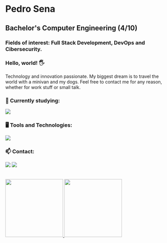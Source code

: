 # Pedro Sena
## Bachelor's Computer Engineering (4/10)
### Fields of interest: Full Stack Development, DevOps and Cibersecurity.

### Hello, world! 🖐️
<p>Technology and innovation passionate. My biggest dream is to travel the world with a minivan and my dogs. Feel free to contact me for any reason, whether for work stuff or small talk.</p>

### 📝 Currently studying:
<img src="https://skillicons.dev/icons?i=react,docker" />

### 🖥️ Tools and Technologies:
<img src="https://skillicons.dev/icons?i=python,django,html,css,bootstrap,figma"/>


### 📫 Contact:
<div>
<a href = "mailto:phasena@gmail.com"><img loading="lazy" src="https://img.shields.io/badge/Gmail-D14836?style=for-the-badge&logo=gmail&logoColor=white" target="_blank"></a>
<a href="https://www.linkedin.com/in/pedro-h-a-sena/" target="_blank"><img loading="lazy" src="https://img.shields.io/badge/-LinkedIn-%230077B5?style=for-the-badge&logo=linkedin&logoColor=white" target="_blank"></a>   
</div>

</br>
</br>

<div>
<a href="https://github.com/Ry00sh1">
<img loading="lazy" height="180em" src="https://github-readme-stats.vercel.app/api/top-langs/?username=Ry00sh1&layout=compact&langs_count=7&theme=dracula"/>
<img loading="lazy" height="180em" src="https://github-readme-stats.vercel.app/api?username=Ry00sh1&show_icons=true&theme=dracula&include_all_commits=true&count_private=true"/>
</div>
  

<!---
icons: https://github.com/tandpfun/skill-icons


<div>
<a href="https://www.youtube.com/seu-canal-youtube-aqui" target="_blank"><img loading="lazy" src="https://img.shields.io/badge/YouTube-FF0000?style=for-the-badge&logo=youtube&logoColor=white" target="_blank"></a>
<a href="https://instagram.com/seu-usuário-instagram-aqui" target="_blank"><img loading="lazy" src="https://img.shields.io/badge/-Instagram-%23E4405F?style=for-the-badge&logo=instagram&logoColor=white" target="_blank"></a>
<a href="https://www.twitch.tv/seu-usuário-aqui" target="_blank"><img loading="lazy" src="https://img.shields.io/badge/Twitch-9146FF?style=for-the-badge&logo=twitch&logoColor=white" target="_blank"></a>
<a href = "mailto:contato@seu-usuário-aqui"><img loading="lazy" src="https://img.shields.io/badge/Gmail-D14836?style=for-the-badge&logo=gmail&logoColor=white" target="_blank"></a>
<a href="https://www.linkedin.com/in/seu-usuário-linkedln-aqui" target="_blank"><img loading="lazy" src="https://img.shields.io/badge/-LinkedIn-%230077B5?style=for-the-badge&logo=linkedin&logoColor=white" target="_blank"></a>   
</div>
--->
